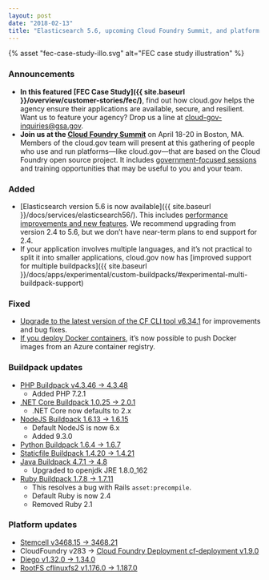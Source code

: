```yaml
---
layout: post
date: "2018-02-13"
title: "Elasticsearch 5.6, upcoming Cloud Foundry Summit, and platform updates"
---
```


{% asset "fec-case-study-illo.svg" alt="FEC case study illustration" %}
### Announcements

- **In this featured [FEC Case Study]({{ site.baseurl }}/overview/customer-stories/fec/)**, find out how cloud.gov helps the agency ensure their applications are available, secure, and resilient. Want us to feature your agency? Drop us a line at [cloud-gov-inquiries@gsa.gov](mailto:cloud-gov-inquiries@gsa.gov?subject="Case%20Study").  
- **Join us at the [Cloud Foundry Summit](https://www.cloudfoundry.org/event/nasummit2018/)** on April 18-20 in Boston, MA. Members of the cloud.gov team will present at this gathering of people who use and run platforms—like cloud.gov—that are based on the Cloud Foundry open source project. It includes [government-focused sessions](https://cfna18.sched.com/overview/type/Government+%26+Wild+Card) and training opportunities that may be useful to you and your team.

### Added

- [Elasticsearch version 5.6 is now available]({{ site.baseurl }}/docs/services/elasticsearch56/). This includes [performance improvements and new features](https://www.elastic.co/blog/elasticsearch-5-0-0-released). We recommend upgrading from version 2.4 to 5.6, but we don’t have near-term plans to end support for 2.4.  
- If your application involves multiple languages, and it’s not practical to split it into smaller applications, cloud.gov now has [improved support for multiple buildpacks]({{ site.baseurl }}/docs/apps/experimental/custom-buildpacks/#experimental-multi-buildpack-support)  

### Fixed

- [Upgrade to the latest version of the CF CLI tool v6.34.1](https://github.com/cloudfoundry/cli/releases/tag/v6.34.1) for improvements and bug fixes.  
- [If you deploy Docker containers](https://cloud.gov/docs/apps/experimental/docker/), it’s now possible to push Docker images from an Azure container registry.  


### Buildpack updates

- [PHP Buildpack v4.3.46 &rarr; 4.3.48](https://github.com/cloudfoundry/php-buildpack/releases/tag/v4.3.48)
  - Added PHP 7.2.1
- [.NET Core Buildpack 1.0.25 &rarr; 2.0.1](https://github.com/cloudfoundry/dotnet-core-buildpack/releases/tag/v2.0.1)
  - .NET Core now defaults to 2.x
- [NodeJS Buildpack  1.6.13 &rarr; 1.6.15](https://github.com/cloudfoundry/nodejs-buildpack/releases/tag/v1.6.15)
  - Default NodeJS is now 6.x
  - Added 9.3.0
- [Python Buildpack 1.6.4 &rarr; 1.6.7](https://github.com/cloudfoundry/python-buildpack/releases/tag/v1.6.7)
- [Staticfile Buildpack 1.4.20 &rarr; 1.4.21](https://github.com/cloudfoundry/staticfile-buildpack/releases/tag/v1.4.21)
- [Java Buildpack 4.7.1 &rarr; 4.8](https://github.com/cloudfoundry/java-buildpack/releases/tag/v4.8)
  - Upgraded to openjdk JRE 1.8.0_162
- [Ruby Buildpack 1.7.8 &rarr; 1.7.11](https://github.com/cloudfoundry/ruby-buildpack/releases/tag/v1.7.11)
  - This resolves a bug with Rails `asset:precompile`.
  - Default Ruby is now 2.4
  - Removed Ruby 2.1


### Platform updates

  - [Stemcell v3468.15 &rarr; 3468.21](https://bosh.io/stemcells/bosh-aws-xen-hvm-ubuntu-trusty-go_agent)
  - CloudFoundry v283 &rarr; [Cloud Foundry Deployment cf-deployment v1.9.0]( https://github.com/cloudfoundry/cf-deployment/releases/tag/v1.9.0)
  - [Diego v1.32.0 &rarr; 1.34.0](https://github.com/cloudfoundry/diego-release/releases/tag/v1.34.0)
  - [RootFS cflinuxfs2 v1.176.0 &rarr; 1.187.0](https://github.com/cloudfoundry/stacks/releases/tag/1.187.0)
